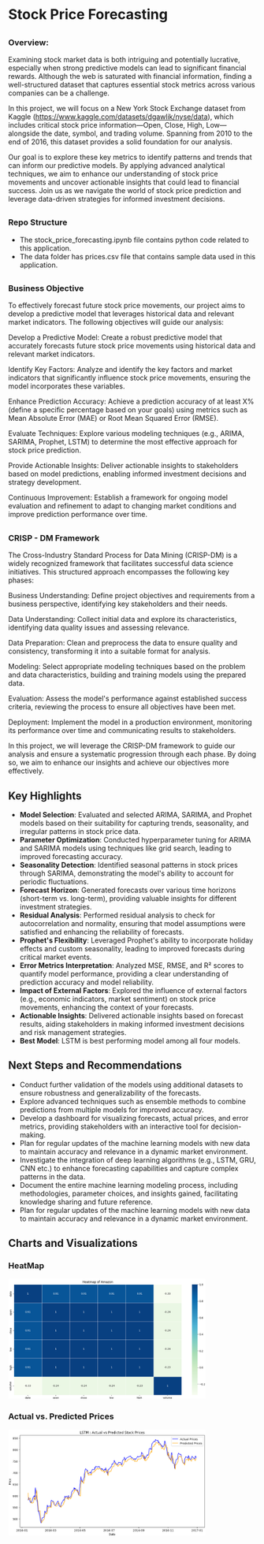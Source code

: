## <h1><b>Stock Price Forecasting</b></h1>

## <h3>Overview:</h3>
<p>
Examining stock market data is both intriguing and potentially lucrative, especially when strong predictive models can lead to significant financial rewards. Although the web is saturated with financial information, finding a well-structured dataset that captures essential stock metrics across various companies can be a challenge.

In this project, we will focus on a New York Stock Exchange dataset from Kaggle (https://www.kaggle.com/datasets/dgawlik/nyse/data), which includes critical stock price information—Open, Close, High, Low—alongside the date, symbol, and trading volume. Spanning from 2010 to the end of 2016, this dataset provides a solid foundation for our analysis.

Our goal is to explore these key metrics to identify patterns and trends that can inform our predictive models. By applying advanced analytical techniques, we aim to enhance our understanding of stock price movements and uncover actionable insights that could lead to financial success. Join us as we navigate the world of stock price prediction and leverage data-driven strategies for informed investment decisions.
</p>

## <h3>Repo Structure</h3>
* The stock_price_forecasting.ipynb file contains python code related to this application.
* The data folder has prices.csv file that contains sample data used in this application.

## <h3>Business Objective</h3>
<p>
To effectively forecast future stock price movements, our project aims to develop a predictive model that leverages historical data and relevant market indicators. The following objectives will guide our analysis:

Develop a Predictive Model: Create a robust predictive model that accurately forecasts future stock price movements using historical data and relevant market indicators.

Identify Key Factors: Analyze and identify the key factors and market indicators that significantly influence stock price movements, ensuring the model incorporates these variables.

Enhance Prediction Accuracy: Achieve a prediction accuracy of at least X% (define a specific percentage based on your goals) using metrics such as Mean Absolute Error (MAE) or Root Mean Squared Error (RMSE).

Evaluate Techniques: Explore various modeling techniques (e.g., ARIMA, SARIMA, Prophet, LSTM) to determine the most effective approach for stock price prediction.

Provide Actionable Insights: Deliver actionable insights to stakeholders based on model predictions, enabling informed investment decisions and strategy development.

Continuous Improvement: Establish a framework for ongoing model evaluation and refinement to adapt to changing market conditions and improve prediction performance over time.
</p>

## <h3>CRISP - DM Framework</h3>
<p>
 The Cross-Industry Standard Process for Data Mining (CRISP-DM) is a widely recognized framework that facilitates successful data science initiatives. This structured approach encompasses the following key phases:

Business Understanding: Define project objectives and requirements from a business perspective, identifying key stakeholders and their needs.

Data Understanding: Collect initial data and explore its characteristics, identifying data quality issues and assessing relevance.

Data Preparation: Clean and preprocess the data to ensure quality and consistency, transforming it into a suitable format for analysis.

Modeling: Select appropriate modeling techniques based on the problem and data characteristics, building and training models using the prepared data.

Evaluation: Assess the model's performance against established success criteria, reviewing the process to ensure all objectives have been met.

Deployment: Implement the model in a production environment, monitoring its performance over time and communicating results to stakeholders.

In this project, we will leverage the CRISP-DM framework to guide our analysis and ensure a systematic progression through each phase. By doing so, we aim to enhance our insights and achieve our objectives more effectively. 
</p>

## Key Highlights
*   **Model Selection**: Evaluated and selected ARIMA, SARIMA, and Prophet models based on their suitability for capturing trends, seasonality, and irregular patterns in stock price data.
*   **Parameter Optimization**: Conducted hyperparameter tuning for ARIMA and SARIMA models using techniques like grid search, leading to improved forecasting accuracy.
*   **Seasonality Detection**: Identified seasonal patterns in stock prices through SARIMA, demonstrating the model's ability to account for periodic fluctuations.
*   **Forecast Horizon**: Generated forecasts over various time horizons (short-term vs. long-term), providing valuable insights for different investment strategies.
*   **Residual Analysis**: Performed residual analysis to check for autocorrelation and normality, ensuring that model assumptions were satisfied and enhancing the reliability of forecasts.
*   **Prophet's Flexibility**: Leveraged Prophet's ability to incorporate holiday effects and custom seasonality, leading to improved forecasts during critical market events.
*   **Error Metrics Interpretation**: Analyzed MSE, RMSE, and R² scores to quantify model performance, providing a clear understanding of prediction accuracy and model reliability.
*   **Impact of External Factors**: Explored the influence of external factors (e.g., economic indicators, market sentiment) on stock price movements, enhancing the context of your forecasts.
*   **Actionable Insights**: Delivered actionable insights based on forecast results, aiding stakeholders in making informed investment decisions and risk management strategies.
*   **Best Model**: LSTM is best performing model among all four models.

## Next Steps and Recommendations
*   Conduct further validation of the models using additional datasets to ensure robustness and generalizability of the forecasts.
*   Explore advanced techniques such as ensemble methods to combine predictions from multiple models for improved accuracy.
*   Develop a dashboard for visualizing forecasts, actual prices, and error metrics, providing stakeholders with an interactive tool for decision-making.
*   Plan for regular updates of the machine learning models with new data to maintain accuracy and relevance in a dynamic market environment.
*   Investigate the integration of deep learning algorithms (e.g., LSTM, GRU, CNN etc.) to enhance forecasting capabilities and capture complex patterns in the data.
*   Document the entire machine learning modeling process, including methodologies, parameter choices, and insights gained, facilitating knowledge sharing and future reference.
*   Plan for regular updates of the machine learning models with new data to maintain accuracy and relevance in a dynamic market environment.

## Charts and Visualizations
### HeatMap
<img src="images/HeatMap.png" alt="Heatmap" width="400"/>

### Actual vs. Predicted Prices
<img src="images/LSTM_Actual_Vs_Predicted.png" alt="Actual Vs Predicted Prices" width="400"/>
